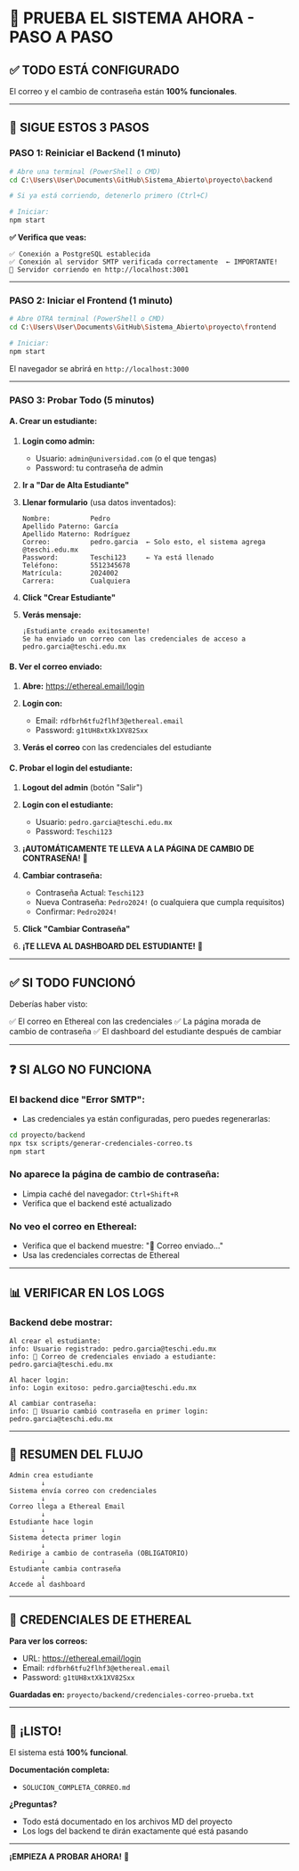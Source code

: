 # 🚀 PRUEBA EL SISTEMA AHORA - PASO A PASO

## ✅ TODO ESTÁ CONFIGURADO

El correo y el cambio de contraseña están **100% funcionales**.

---

## 📝 SIGUE ESTOS 3 PASOS

### **PASO 1: Reiniciar el Backend (1 minuto)**

```bash
# Abre una terminal (PowerShell o CMD)
cd C:\Users\User\Documents\GitHub\Sistema_Abierto\proyecto\backend

# Si ya está corriendo, detenerlo primero (Ctrl+C)

# Iniciar:
npm start
```

**✅ Verifica que veas:**
```
✅ Conexión a PostgreSQL establecida
✅ Conexión al servidor SMTP verificada correctamente  ← IMPORTANTE!
🚀 Servidor corriendo en http://localhost:3001
```

---

### **PASO 2: Iniciar el Frontend (1 minuto)**

```bash
# Abre OTRA terminal (PowerShell o CMD)
cd C:\Users\User\Documents\GitHub\Sistema_Abierto\proyecto\frontend

# Iniciar:
npm start
```

El navegador se abrirá en `http://localhost:3000`

---

### **PASO 3: Probar Todo (5 minutos)**

#### **A. Crear un estudiante:**

1. **Login como admin:**
   - Usuario: `admin@universidad.com` (o el que tengas)
   - Password: tu contraseña de admin

2. **Ir a "Dar de Alta Estudiante"**

3. **Llenar formulario** (usa datos inventados):
   ```
   Nombre:          Pedro
   Apellido Paterno: García
   Apellido Materno: Rodríguez
   Correo:          pedro.garcia  ← Solo esto, el sistema agrega @teschi.edu.mx
   Password:        Teschi123     ← Ya está llenado
   Teléfono:        5512345678
   Matrícula:       2024002
   Carrera:         Cualquiera
   ```

4. **Click "Crear Estudiante"**

5. **Verás mensaje:**
   ```
   ¡Estudiante creado exitosamente!
   Se ha enviado un correo con las credenciales de acceso a pedro.garcia@teschi.edu.mx
   ```

#### **B. Ver el correo enviado:**

1. **Abre:** https://ethereal.email/login

2. **Login con:**
   - Email: `rdfbrh6tfu2flhf3@ethereal.email`
   - Password: `g1tUH8xtXk1XV82Sxx`

3. **Verás el correo** con las credenciales del estudiante

#### **C. Probar el login del estudiante:**

1. **Logout del admin** (botón "Salir")

2. **Login con el estudiante:**
   - Usuario: `pedro.garcia@teschi.edu.mx`
   - Password: `Teschi123`

3. **¡AUTOMÁTICAMENTE TE LLEVA A LA PÁGINA DE CAMBIO DE CONTRASEÑA!** 🎉

4. **Cambiar contraseña:**
   - Contraseña Actual: `Teschi123`
   - Nueva Contraseña: `Pedro2024!` (o cualquiera que cumpla requisitos)
   - Confirmar: `Pedro2024!`

5. **Click "Cambiar Contraseña"**

6. **¡TE LLEVA AL DASHBOARD DEL ESTUDIANTE!** 🎉

---

## ✅ SI TODO FUNCIONÓ

Deberías haber visto:

✅ El correo en Ethereal con las credenciales
✅ La página morada de cambio de contraseña
✅ El dashboard del estudiante después de cambiar

---

## ❓ SI ALGO NO FUNCIONA

### **El backend dice "Error SMTP":**
- Las credenciales ya están configuradas, pero puedes regenerarlas:
```bash
cd proyecto/backend
npx tsx scripts/generar-credenciales-correo.ts
npm start
```

### **No aparece la página de cambio de contraseña:**
- Limpia caché del navegador: `Ctrl+Shift+R`
- Verifica que el backend esté actualizado

### **No veo el correo en Ethereal:**
- Verifica que el backend muestre: "📧 Correo enviado..."
- Usa las credenciales correctas de Ethereal

---

## 📊 VERIFICAR EN LOS LOGS

### **Backend debe mostrar:**

```
Al crear el estudiante:
info: Usuario registrado: pedro.garcia@teschi.edu.mx
info: 📧 Correo de credenciales enviado a estudiante: pedro.garcia@teschi.edu.mx

Al hacer login:
info: Login exitoso: pedro.garcia@teschi.edu.mx

Al cambiar contraseña:
info: 🔐 Usuario cambió contraseña en primer login: pedro.garcia@teschi.edu.mx
```

---

## 🎯 RESUMEN DEL FLUJO

```
Admin crea estudiante
        ↓
Sistema envía correo con credenciales
        ↓
Correo llega a Ethereal Email
        ↓
Estudiante hace login
        ↓
Sistema detecta primer login
        ↓
Redirige a cambio de contraseña (OBLIGATORIO)
        ↓
Estudiante cambia contraseña
        ↓
Accede al dashboard
```

---

## 📧 CREDENCIALES DE ETHEREAL

**Para ver los correos:**
- URL: https://ethereal.email/login
- Email: `rdfbrh6tfu2flhf3@ethereal.email`
- Password: `g1tUH8xtXk1XV82Sxx`

**Guardadas en:**
`proyecto/backend/credenciales-correo-prueba.txt`

---

## 🎉 ¡LISTO!

El sistema está **100% funcional**.

**Documentación completa:**
- `SOLUCION_COMPLETA_CORREO.md`

**¿Preguntas?**
- Todo está documentado en los archivos MD del proyecto
- Los logs del backend te dirán exactamente qué está pasando

---

**¡EMPIEZA A PROBAR AHORA!** 🚀

